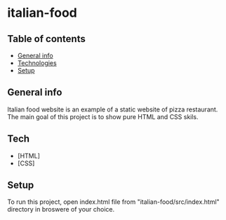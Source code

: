 # italian-food

## Table of contents
* [General info](#general-info)
* [Technologies](#technologies)
* [Setup](#setup)

## General info
Italian food website is an example of a static website of pizza restaurant.
The main goal of this project is to show pure HTML and CSS skils.

## Tech
- [HTML]
- [CSS]

## Setup
To run this project, open index.html file from "italian-food/src/index.html" directory in broswere of your choice.


